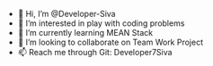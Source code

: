 - 👋 Hi, I’m @Developer-Siva
- 👀 I’m interested in play with coding problems
- 🌱 I’m currently learning MEAN Stack
- 💞️ I’m looking to collaborate on Team Work Project
- 📫 Reach me through Git: Developer7Siva

<!---
Developer-Siva/Developer-Siva is a ✨ special ✨ repository because its `README.md` (this file) appears on your GitHub profile.
You can click the Preview link to take a look at your changes.
--->
